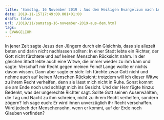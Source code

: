 ```yaml
---
title: 'Samstag, 16 November 2019 : Aus dem Heiligen Evangelium nach Lukas - Lk 18,1-8.'
date: 2019-11-15T17:49:00.001+01:00
draft: false
url: /2019/11/samstag-16-november-2019-aus-dem.html
tags: 
- EVANGELIUM
---
```


In jener Zeit sagte Jesus den Jüngern durch ein Gleichnis, dass sie allezeit beten und darin nicht nachlassen sollten: In einer Stadt lebte ein Richter, der Gott nicht fürchtete und auf keinen Menschen Rücksicht nahm. In der gleichen Stadt lebte auch eine Witwe, die immer wieder zu ihm kam und sagte: Verschaff mir Recht gegen meinen Feind! Lange wollte er nichts davon wissen. Dann aber sagte er sich: Ich fürchte zwar Gott nicht und nehme auch auf keinen Menschen Rücksicht; trotzdem will ich dieser Witwe zu ihrem Recht verhelfen, denn sie lässt mich nicht in Ruhe. Sonst kommt sie am Ende noch und schlägt mich ins Gesicht. Und der Herr fügte hinzu: Bedenkt, was der ungerechte Richter sagt. Sollte Gott seinen Auserwählten, die Tag und Nacht zu ihm schreien, nicht zu ihrem Recht verhelfen, sondern zögern? Ich sage euch: Er wird ihnen unverzüglich ihr Recht verschaffen. Wird jedoch der Menschensohn, wenn er kommt, auf der Erde noch Glauben vorfinden?